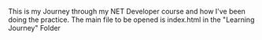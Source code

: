 This is my Journey through my NET Developer course and how I've been doing the practice.
The main file to be opened is index.html in the "Learning Journey" Folder
